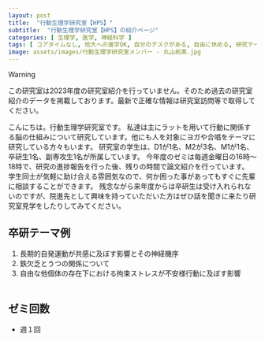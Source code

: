 ```yaml
---
layout: post
title:  "行動生理学研究室【HPS】"
subtitle:  "行動生理学研究室【HPS】の紹介ページ"
categories: [ 生理学, 医学, 神経科学 ]
tags: [ コアタイムなし, 他大への進学OK, 自分のデスクがある, 自由に休める, 研究テーマを自分で決める, 研究テーマが与えられる ]
image: assets/images/行動生理学研究室メンバー - 丸山拓実.jpg
---
```


> [!WARNING]
> この研究室は2023年度の研究室紹介を行っていません。そのため過去の研究室紹介のデータを掲載しております。最新で正確な情報は研究室訪問等で取得してください。

こんにちは。行動生理学研究室です。
私達は主にラットを用いて行動に関係する脳の仕組みについて研究しています。他にも人を対象にヨガや合唱をテーマに研究している方々もいます。
研究室の学生は、D1が1名、M2が3名、M1が1名、卒研生1名、副専攻生1名が所属しています。
今年度のゼミは毎週金曜日の16時～18時で、研究の進捗報告を行った後、残りの時間で論文紹介を行っています。
学生同士が気軽に助け合える雰囲気なので、何か困った事があってもすぐに先輩に相談することができます。
残念ながら来年度からは卒研生は受け入れられないのですが、院進先として興味を持っていただいた方はぜひ話を聞きに来たり研究室見学をしたりしてみてください。 

## 卒研テーマ例
1. 長期的自発運動が共感に及ぼす影響とその神経機序
1. 鉄欠乏とうつの関係について
1. 自由な他個体の存在下における拘束ストレスが不安様行動に及ぼす影響
<br /><br />

## ゼミ回数
- 週１回
<br /><br />
